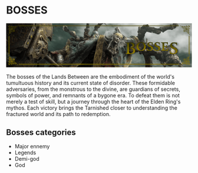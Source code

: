 # BOSSES

<img src="../assets/_banners/banner_bosses.png">

The bosses of the Lands Between are the embodiment of the world's tumultuous history and its current state of disorder. These formidable adversaries, from the monstrous to the divine, are guardians of secrets, symbols of power, and remnants of a bygone era. To defeat them is not merely a test of skill, but a journey through the heart of the Elden Ring's mythos. Each victory brings the Tarnished closer to understanding the fractured world and its path to redemption.

## Bosses categories

- Major ennemy
- Legends
- Demi-god
- God
 